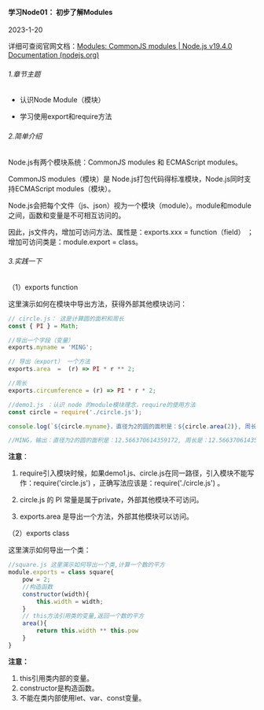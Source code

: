 #### 学习Node01： 初步了解Modules

2023-1-20

详细可查阅官网文档：[Modules: CommonJS modules | Node.js v19.4.0 Documentation (nodejs.org)](https://nodejs.org/api/modules.html#requireid)

###### 1.章节主题

- 认识Node Module（模块）

- 学习使用export和require方法

  

###### 2.简单介绍

Node.js有两个模块系统：CommonJS modules 和 ECMAScript modules。

CommonJS modules（模块）是 Node.js打包代码得标准模块，Node.js同时支持ECMAScript modules（模块）。

Node.js会把每个文件（js、json）视为一个模块（module）。module和module之间，函数和变量是不可相互访问的。

因此，js文件内，增加可访问方法、属性是：exports.xxx = function（field） ；增加可访问类是：module.export = class。



###### 3.实践一下

（1）exports function

这里演示如何在模块中导出方法，获得外部其他模块访问：

```javascript
// circle.js： 这是计算圆的面积和周长
const { PI } = Math;

//导出一个字段（变量）
exports.myname = 'MING';

// 导出（export） 一个方法
exports.area  =  (r) => PI * r ** 2;

//周长
exports.circumference = (r) => PI * r * 2; 

//demo1.js ：认识 node 的module模块理念，require的使用方法
const circle = require('./circle.js');

console.log(`${circle.myname}，直径为2的圆的面积是：${circle.area(2)}, 周长是：${circle.circumference(2)}`);

//MING，输出：直径为2的圆的面积是：12.566370614359172, 周长是：12.566370614359172
```
**注意**：

1. require引入模块时候，如果demo1.js、circle.js在同一路径，引入模块不能写作：require('circle.js') ，正确写法应该是：require('./circle.js') 。

2. circle.js 的 PI 常量是属于private，外部其他模块不可访问。

3. exports.area 是导出一个方法，外部其他模块可以访问。

   

（2）exports class

这里演示如何导出一个类：

```javascript
//square.js 这里演示如何导出一个类,计算一个数的平方
module.exports = class square{
    pow = 2;
    //构造函数
    constructor(width){
        this.width = width;
    }
    // this方法引用类的变量,返回一个数的平方
    area(){
        return this.width ** this.pow
    }
}
```

**注意：**

1. this引用类内部的变量。
2. constructor是构造函数。
3. 不能在类内部使用let、var、const变量。
